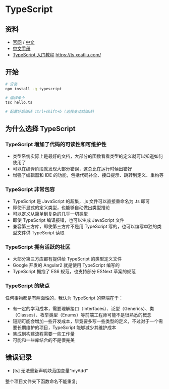 # TypeScript

## 资料

- [官网](http://www.typescriptlang.org/) / [中文](https://www.tslang.cn/docs/handbook/basic-types.html)
- [中文手册](https://zhongsp.gitbooks.io/typescript-handbook/content/)
- [TypeScript 入门教程](https://github.com/xcatliu/typescript-tutorial) https://ts.xcatliu.com/

## 开始

```bash
# 安装
npm install -g typescript

# 编译单个
tsc hello.ts

# 配置好后编译 ctrl+shift+b (选择变动就编译)
```

## 为什么选择 TypeScript

### TypeScript 增加了代码的可读性和可维护性

- 类型系统实际上是最好的文档，大部分的函数看看类型的定义就可以知道如何使用了
- 可以在编译阶段就发现大部分错误，这总比在运行时候出错好
- 增强了编辑器和 IDE 的功能，包括代码补全、接口提示、跳转到定义、重构等

### TypeScript 非常包容

- TypeScript 是 JavaScript 的超集，.js 文件可以直接重命名为 .ts 即可
- 即使不显式的定义类型，也能够自动做出类型推论 ​
- 可以定义从简单到复杂的几乎一切类型
- 即使 TypeScript 编译报错，也可以生成 JavaScript 文件
- 兼容第三方库，即使第三方库不是用 TypeScript 写的，也可以编写单独的类型文件供 TypeScript 读取

### TypeScript 拥有活跃的社区

- 大部分第三方库都有提供给 TypeScript 的类型定义文件
- Google 开发的 Angular2 就是使用 TypeScript 编写的
- TypeScript 拥抱了 ES6 规范，也支持部分 ESNext 草案的规范

### TypeScript 的缺点

任何事物都是有两面性的，我认为 TypeScript 的弊端在于：

- 有一定的学习成本，需要理解接口（Interfaces）、泛型（Generics）、类（Classes）、枚举类型（Enums）等前端工程师可能不是很熟悉的概念
- 短期可能会增加一些开发成本，毕竟要多写一些类型的定义，不过对于一个需要长期维护的项目，TypeScript 能够减少其维护成本
- 集成到构建流程需要一些工作量
- 可能和一些库结合的不是很完美

## 错误记录

- [ts] 无法重新声明块范围变量“myAdd”

整个项目文件夹下函数命名不能重复;
